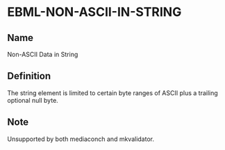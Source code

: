# EBML-NON-ASCII-IN-STRING

## Name

Non-ASCII Data in String

## Definition

The string element is limited to certain byte ranges of ASCII plus a trailing optional null byte.

## Note
Unsupported by both mediaconch and mkvalidator.
